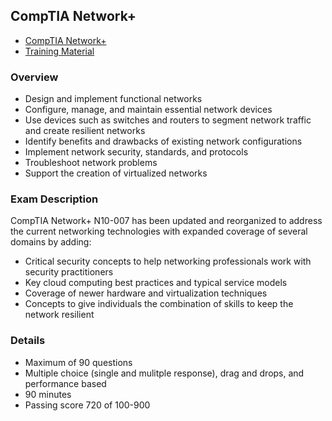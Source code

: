 ## CompTIA Network+ 

* [CompTIA Network+](https://www.comptia.org/certifications/network)
* [Training Material](networkplusmaterial.md)

### Overview
* Design and implement functional networks
* Configure, manage, and maintain essential network devices
* Use devices such as switches and routers to segment network traffic and create resilient networks
* Identify benefits and drawbacks of existing network configurations
* Implement network security, standards, and protocols
* Troubleshoot network problems
* Support the creation of virtualized networks

### Exam Description

CompTIA Network+ N10-007 has been updated and reorganized to address the current networking technologies with expanded coverage of several domains by adding:
* Critical security concepts to help networking professionals work with security practitioners
* Key cloud computing best practices and typical service models
* Coverage of newer hardware and virtualization techniques
* Concepts to give individuals the combination of skills to keep the network resilient

### Details
* Maximum of 90 questions
* Multiple choice (single and mulitple response), drag and drops, and performance based
* 90 minutes
* Passing score 720 of 100-900
